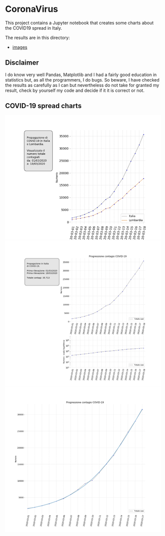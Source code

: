 # CoronaVirus
This project contains a Jupyter notebook that creates some charts about the COVID19 spread in Italy.

The results are in this directory:
  - [images](./images)

## Disclaimer
I do know very well Pandas, Matplotlib and I had a fairly good education in statistics but, as all the programmers, I do bugs.
So beware, I have checked the results as carefully as I can but nevertheless do not take for granted my result, check by yourself my 
code and decide if it it is correct or not.

## COVID-19 spread charts
![Italy and Lombardy composite chart](./images/covid19_composed_chart.png)
![Italy chart](./images/covid19_chart.png)
![Italy chart with comparative logistic model](./images/covid19_IT_with_logistic_model_chart.png)

